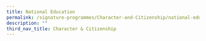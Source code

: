 ```yaml
---
title: National Education
permalink: /signature-programmes/Character-and-Citizenship/national-education/
description: ""
third_nav_title: Character & Citizenship
---
```

